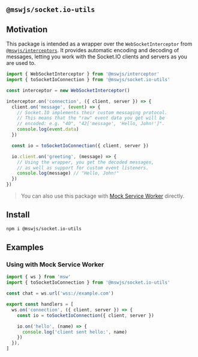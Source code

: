 ## `@mswjs/socket.io-utils`

## Motivation

This package is intended as a wrapper over the `WebSocketInterceptor` from [`@mswjs/interceptors`](https://github.com/mswjs/interceptors). It provides automatic encoding and decoding of messages, letting you work with the Socket.IO clients and servers as you are used to.

```js
import { WebSocketInterceptor } from '@mswjs/interceptor'
import { toSocketIoConnection } from '@mswjs/socket.io-utils'

const interceptor = new WebSocketInterceptor()

interceptor.on('connection', ({ client, server }) => {
  client.on('message', (event) => {
    // Socket.IO implements their custom messaging protocol.
    // This means that the "raw" event data you get will be
    // encoded: e.g. "40", "42['message', 'Hello, John!']".
    console.log(event.data)
  })

  const io = toSocketIoConnection({ client, server })

  io.client.on('greeting', (message) => {
    // Using the wrapper, you get the decoded messages,
    // as well as support for custom event listeners.
    console.log(message) // "Hello, John!"
  })
})
```

> You can also use this package with [Mock Service Worker](https://github.com/mswjs/msw) directly.

## Install

```sh
npm i @mswjs/socket.io-utils
```

## Examples

### Using with Mock Service Worker

```js
import { ws } from 'msw'
import { toSocketIoConnection } from '@mswjs/socket.io-utils'

const chat = ws.url('wss://example.com')

export const handlers = [
  ws.on('connection', ({ client, server }) => {
    const io = toSocketIoConnection({ client, server })

    io.on('hello', (name) => {
      console.log('client sent hello:', name)
    })
  }),
]
```
